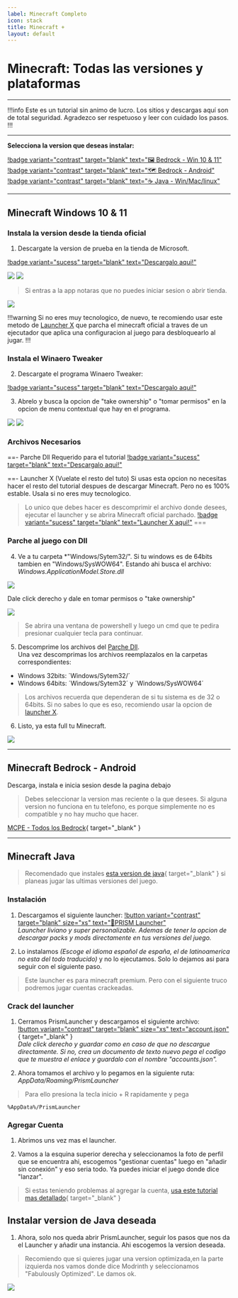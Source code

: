 ```yaml
---
label: Minecraft Completo
icon: stack
title: Minecraft +
layout: default
---
```


# Minecraft: Todas las versiones y plataformas

---

!!!info Este es un tutorial sin animo de lucro. Los sitios y descargas aquí son de total seguridad.
Agradezco ser respetuoso y leer con cuidado los pasos.
!!!

---

**Selecciona la version que deseas instalar:**

[!badge variant="contrast" target="blank" text="🖼 Bedrock - Win 10 & 11"](#minecraft-windows-10--11) [!badge variant="contrast" target="blank" text="🗺 Bedrock - Android"](#minecraft-bedrock---android) [!badge variant="contrast" target="blank" text="☕ Java - Win/Mac/linux"](#minecraft-java) 

---

## Minecraft Windows 10 & 11    


### Instala la version desde la tienda oficial

1. Descargate la version de prueba en la tienda de Microsoft.

[!badge variant="sucess" target="blank" text="Descargalo aqui!"](https://www.xbox.com/es-EC/games/store/minecraft-for-windows/9nblggh2jhxj)

![](https://i.postimg.cc/RZt01XCb/2023-05-19-16-38-40.png)
![](https://i.postimg.cc/Zqh5wpCY/2023-05-19-16-34-08.png)

> Si entras a la app notaras que no puedes iniciar sesion o abrir tienda.

![](https://i.postimg.cc/xThCbWQz/2023-05-19-16-40-26.png)

!!!warning
Si no eres muy tecnologico, de nuevo, te recomiendo usar este metodo de [Launcher X](#archivos-necesarios) que parcha el minecraft oficial a traves de un ejecutador que aplica una configuracion al juego para desbloquearlo al jugar.
!!!

### Instala el Winaero Tweaker     


2. Descargate el programa Winaero Tweaker:

[!badge variant="sucess" target="blank" text="Descargalo aqui!"](https://winaerotweaker.com/)


3.  Abrelo y busca la opcion de "take ownership" o "tomar permisos" en la opcion de menu contextual que hay en el programa.

![](https://i.postimg.cc/QCMtpDVp/2023-05-19-16-45-15.png)
![](https://i.postimg.cc/769hGhPH/2023-05-19-16-46-05.png)

### Archivos Necesarios    

==- Parche Dll
Requerido para el tutorial
[!badge variant="sucess" target="blank" text="Descargalo aqui!"](https://drive.google.com/file/d/1ZCtW0RH4VkCab3QmECa4-FqB4O8cRFVY/view?usp=share_link)

==- Launcher X (Vuelate el resto del tuto)
Si usas esta opcion no necesitas hacer el resto del tutorial despues de descargar Minecraft. Pero no es 100% estable.
Usala si no eres muy tecnologico.
> Lo unico que debes hacer es descomprimir el archivo donde desees, ejecutar el launcher y se abrira Minecraft oficial parchado.
[!badge variant="sucess" target="blank" text="Launcher X aqui!"](https://drive.google.com/file/d/1i_CIEAA5jdScfsDHWTgODamOCPWep5ax/view?usp=share_link)
===

### Parche al juego con Dll   


4. Ve a tu carpeta *"Windows/Sytem32/". Si tu windows es de 64bits tambien en "Windows/SysWOW64".
Estando ahi busca el archivo: *Windows.ApplicationModel.Store.dll*

![](https://i.postimg.cc/6q1QcPGF/2023-05-19-16-46-06.png)

Dale click derecho y dale en tomar permisos o "take ownership"

![](https://i.postimg.cc/HxdjkXgv/2023-05-19-16-52-18.png)

> Se abrira una ventana de powershell y luego un cmd que te pedira presionar cualquier tecla para continuar.

5. Descomprime los archivos del [Parche Dll](#archivos-necesarios).    
Una vez descomprimas los archivos reemplazalos en la carpetas correspondientes:

- Windows 32bits: ´Windows/Sytem32/´
- Windows 64bits: ´Windows/Sytem32´ y ´Windows/SysWOW64´

> Los archivos recuerda que dependeran de si tu sistema es de 32 o 64bits. Si no sabes lo que es eso, recomiendo usar la opcion de [launcher X](#archivos-necesarios).

6. Listo, ya esta full tu Minecraft.

![](https://i.postimg.cc/zXVvvqsN/2023-05-19-16-55-09.png)



---


## Minecraft Bedrock - Android     

Descarga, instala e inicia sesion desde la pagina debajo

> Debes seleccionar la version mas reciente o la que desees. Si alguna version no funciona en tu telefono, es porque simplemente no es compatible y no hay mucho que hacer.

[MCPE - Todos los Bedrock](https://mcpedl.org/minecraft-pe-1-20-20-20-apk/){ target="_blank" }

---

## Minecraft Java      

> Recomendado que instales [esta version de java](https://download.oracle.com/java/17/archive/jdk-17.0.7_windows-x64_bin.exe){ target="_blank" } si planeas jugar las ultimas versiones del juego.

### Instalación      

1. Descargamos el siguiente launcher: [!button variant="contrast" target="blank" size="xs" text="🔷PRISM Launcher"](https://prismlauncher.org/download/)   
  *Launcher liviano y super personalizable. Ademas de tener la opcion de descargar packs y mods directamente en tus versiones del juego.*

2. Lo instalamos *(Escoge el idioma español de españa, el de latinoamerica no esta del todo traducido)* y no lo ejecutamos. Solo lo dejamos asi para seguir con el siguiente paso.
> Este launcher es para minecraft premium. Pero con el siguiente truco podremos jugar cuentas crackeadas.

### Crack del launcher     

1. Cerramos PrismLauncher y descargamos el siguiente archivo:     
[!button variant="contrast" target="blank" size="xs" text="account.json"](https://raw.githubusercontent.com/NOIR-DexPrkr/dexco-files/9fe923dd203c401e32a28b8a591492a5e581fb49/uploads/accounts.json){ target="_blank" }   
  *Dale click derecho y guardar como en caso de que no descargue directamente. Si no, crea un documento de texto nuevo pega el codigo que te muestra el enlace y guardalo con el nombre "accounts.json".*

2. Ahora tomamos el archivo y lo pegamos en la siguiente ruta:    
  *AppData/Roaming/PrismLauncher*

> Para ello presiona la tecla inicio + R rapidamente y pega     
 ```
 %AppData%/PrismLauncher
 ```

### Agregar Cuenta      


1. Abrimos uns vez mas el launcher.


2. Vamos a la esquina superior derecha y seleccionamos la foto de perfil que se encuentra ahi, escogemos "gestionar cuentas" luego en "añadir sin conexión" y eso seria todo.
Ya puedes iniciar el juego donde dice "lanzar".

>Si estas teniendo problemas al agregar la cuenta, [usa este tutorial mas detallado](https://rentry.co/prismgratis){ target="_blank" } 

## Instalar version de Java deseada

1. Ahora, solo nos queda abrir PrismLauncher, seguir los pasos que nos da el Launcher y añadir una instancia. Ahi escogemos la version deseada.
> Recomiendo que si quieres jugar una version optimizada,en la parte izquierda nos vamos donde dice Modrinth y seleccionamos "Fabulously Optimized". Le damos ok.

![](https://i.postimg.cc/159MhYP4/prism.png)